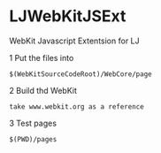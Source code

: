 LJWebKitJSExt
=============

WebKit Javascript Extentsion for LJ

1 Put the files into 

	$(WebKitSourceCodeRoot)/WebCore/page
  
2 Build thd WebKit
	
	take www.webkit.org as a reference

3 Test pages 	

	$(PWD)/pages
 
